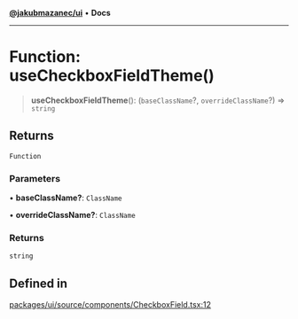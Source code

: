 [**@jakubmazanec/ui**](../README.md) • **Docs**

---

# Function: useCheckboxFieldTheme()

> **useCheckboxFieldTheme**(): (`baseClassName`?, `overrideClassName`?) => `string`

## Returns

`Function`

### Parameters

• **baseClassName?**: `ClassName`

• **overrideClassName?**: `ClassName`

### Returns

`string`

## Defined in

[packages/ui/source/components/CheckboxField.tsx:12](https://github.com/jakubmazanec/tools/blob/e8ae4d79f84effbab1b79b1c88222a54b84f3504/packages/ui/source/components/CheckboxField.tsx#L12)
